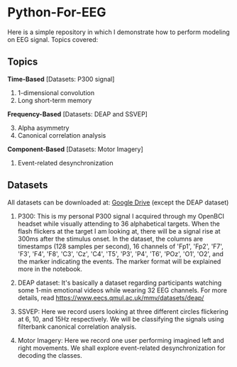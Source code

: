 # Python-For-EEG

Here is a simple repository in which I demonstrate how to perform modeling on EEG signal.  Topics covered:

## Topics

**Time-Based** [Datasets:  P300 signal]

1. 1-dimensional convolution
2. Long short-term memory

**Frequency-Based** [Datasets:  DEAP and SSVEP]

3. Alpha asymmetry
4. Canonical correlation analysis

**Component-Based** [Datasets:  Motor Imagery]

1. Event-related desynchronization


## Datasets

All datasets can be downloaded at:  [Google Drive](https://drive.google.com/drive/folders/1q_UbAIP1yPCkIjYCMIaJWG2cBn0K4nfa?usp=sharing) (except the DEAP dataset)

1. P300:  This is my personal P300 signal I acquired through my OpenBCI headset while visually attending to 36 alphabetical targets.  When the flash flickers at the target I am looking at, there will be a signal rise at 300ms after the stimulus onset.   In the dataset, the columns are timestamps (128 samples per second), 16 channels of 'Fp1', 'Fp2', 'F7', 'F3', 'F4', 'F8', 'C3', 'Cz', 'C4', 'T5', 'P3', 'P4', 'T6', 'POz', 'O1', 'O2', and the marker indicating the events.  The marker format will be explained more in the notebook.

2. DEAP dataset:  It's basically a dataset regarding participants watching some 1-min emotional videos while wearing 32 EEG channels.  For more details, read https://www.eecs.qmul.ac.uk/mmv/datasets/deap/

3. SSVEP:  Here we record users looking at three different circles flickering at 6, 10, and 15Hz respectively.  We will be classifying the signals using filterbank canonical correlation analysis.

4. Motor Imagery: Here we record one user performing imagined left and right movements.  We shall explore event-related desynchronization for decoding the classes.
